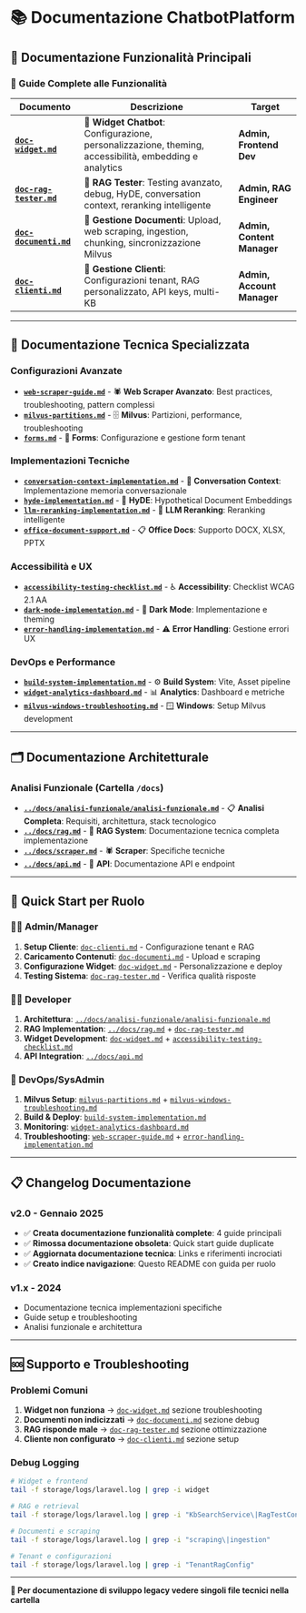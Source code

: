 # 📚 Documentazione ChatbotPlatform

## 🎯 **Documentazione Funzionalità Principali**

### **📖 Guide Complete alle Funzionalità**

| **Documento** | **Descrizione** | **Target** |
|---------------|-----------------|------------|
| **[`doc-widget.md`](./doc-widget.md)** | 🤖 **Widget Chatbot**: Configurazione, personalizzazione, theming, accessibilità, embedding e analytics | **Admin, Frontend Dev** |
| **[`doc-rag-tester.md`](./doc-rag-tester.md)** | 🧠 **RAG Tester**: Testing avanzato, debug, HyDE, conversation context, reranking intelligente | **Admin, RAG Engineer** |
| **[`doc-documenti.md`](./doc-documenti.md)** | 📄 **Gestione Documenti**: Upload, web scraping, ingestion, chunking, sincronizzazione Milvus | **Admin, Content Manager** |
| **[`doc-clienti.md`](./doc-clienti.md)** | 👥 **Gestione Clienti**: Configurazioni tenant, RAG personalizzato, API keys, multi-KB | **Admin, Account Manager** |

---

## 🔧 **Documentazione Tecnica Specializzata**

### **Configurazioni Avanzate**
- **[`web-scraper-guide.md`](./web-scraper-guide.md)** - 🕷️ **Web Scraper Avanzato**: Best practices, troubleshooting, pattern complessi
- **[`milvus-partitions.md`](./milvus-partitions.md)** - 🗄️ **Milvus**: Partizioni, performance, troubleshooting
- **[`forms.md`](./forms.md)** - 📝 **Forms**: Configurazione e gestione form tenant

### **Implementazioni Tecniche**
- **[`conversation-context-implementation.md`](./conversation-context-implementation.md)** - 💬 **Conversation Context**: Implementazione memoria conversazionale
- **[`hyde-implementation.md`](./hyde-implementation.md)** - 🚀 **HyDE**: Hypothetical Document Embeddings
- **[`llm-reranking-implementation.md`](./llm-reranking-implementation.md)** - 🎯 **LLM Reranking**: Reranking intelligente
- **[`office-document-support.md`](./office-document-support.md)** - 📋 **Office Docs**: Supporto DOCX, XLSX, PPTX

### **Accessibilità e UX**
- **[`accessibility-testing-checklist.md`](./accessibility-testing-checklist.md)** - ♿ **Accessibility**: Checklist WCAG 2.1 AA
- **[`dark-mode-implementation.md`](./dark-mode-implementation.md)** - 🌙 **Dark Mode**: Implementazione e theming
- **[`error-handling-implementation.md`](./error-handling-implementation.md)** - ⚠️ **Error Handling**: Gestione errori UX

### **DevOps e Performance**
- **[`build-system-implementation.md`](./build-system-implementation.md)** - ⚙️ **Build System**: Vite, Asset pipeline
- **[`widget-analytics-dashboard.md`](./widget-analytics-dashboard.md)** - 📊 **Analytics**: Dashboard e metriche
- **[`milvus-windows-troubleshooting.md`](./milvus-windows-troubleshooting.md)** - 🪟 **Windows**: Setup Milvus development

---

## 🗂️ **Documentazione Architetturale**

### **Analisi Funzionale (Cartella `/docs`)**
- **[`../docs/analisi-funzionale/analisi-funzionale.md`](../docs/analisi-funzionale/analisi-funzionale.md)** - 📋 **Analisi Completa**: Requisiti, architettura, stack tecnologico
- **[`../docs/rag.md`](../docs/rag.md)** - 🧠 **RAG System**: Documentazione tecnica completa implementazione
- **[`../docs/scraper.md`](../docs/scraper.md)** - 🕷️ **Scraper**: Specifiche tecniche
- **[`../docs/api.md`](../docs/api.md)** - 🔌 **API**: Documentazione API e endpoint

---

## 🚀 **Quick Start per Ruolo**

### **👨‍💼 Admin/Manager**
1. **Setup Cliente**: [`doc-clienti.md`](./doc-clienti.md) - Configurazione tenant e RAG
2. **Caricamento Contenuti**: [`doc-documenti.md`](./doc-documenti.md) - Upload e scraping
3. **Configurazione Widget**: [`doc-widget.md`](./doc-widget.md) - Personalizzazione e deploy
4. **Testing Sistema**: [`doc-rag-tester.md`](./doc-rag-tester.md) - Verifica qualità risposte

### **👨‍💻 Developer**
1. **Architettura**: [`../docs/analisi-funzionale/analisi-funzionale.md`](../docs/analisi-funzionale/analisi-funzionale.md)
2. **RAG Implementation**: [`../docs/rag.md`](../docs/rag.md) + [`doc-rag-tester.md`](./doc-rag-tester.md)
3. **Widget Development**: [`doc-widget.md`](./doc-widget.md) + [`accessibility-testing-checklist.md`](./accessibility-testing-checklist.md)
4. **API Integration**: [`../docs/api.md`](../docs/api.md)

### **🔧 DevOps/SysAdmin**
1. **Milvus Setup**: [`milvus-partitions.md`](./milvus-partitions.md) + [`milvus-windows-troubleshooting.md`](./milvus-windows-troubleshooting.md)
2. **Build & Deploy**: [`build-system-implementation.md`](./build-system-implementation.md)
3. **Monitoring**: [`widget-analytics-dashboard.md`](./widget-analytics-dashboard.md)
4. **Troubleshooting**: [`web-scraper-guide.md`](./web-scraper-guide.md) + [`error-handling-implementation.md`](./error-handling-implementation.md)

---

## 📋 **Changelog Documentazione**

### **v2.0 - Gennaio 2025**
- ✅ **Creata documentazione funzionalità complete**: 4 guide principali
- ✅ **Rimossa documentazione obsoleta**: Quick start guide duplicate
- ✅ **Aggiornata documentazione tecnica**: Links e riferimenti incrociati
- ✅ **Creato indice navigazione**: Questo README con guida per ruolo

### **v1.x - 2024**
- Documentazione tecnica implementazioni specifiche
- Guide setup e troubleshooting
- Analisi funzionale e architettura

---

## 🆘 **Supporto e Troubleshooting**

### **Problemi Comuni**
1. **Widget non funziona** → [`doc-widget.md`](./doc-widget.md) sezione troubleshooting
2. **Documenti non indicizzati** → [`doc-documenti.md`](./doc-documenti.md) sezione debug
3. **RAG risponde male** → [`doc-rag-tester.md`](./doc-rag-tester.md) sezione ottimizzazione
4. **Cliente non configurato** → [`doc-clienti.md`](./doc-clienti.md) sezione setup

### **Debug Logging**
```bash
# Widget e frontend
tail -f storage/logs/laravel.log | grep -i widget

# RAG e retrieval  
tail -f storage/logs/laravel.log | grep -i "KbSearchService\|RagTestController"

# Documenti e scraping
tail -f storage/logs/laravel.log | grep -i "scraping\|ingestion"

# Tenant e configurazioni
tail -f storage/logs/laravel.log | grep -i "TenantRagConfig"
```

---

**🔗 Per documentazione di sviluppo legacy vedere singoli file tecnici nella cartella**
